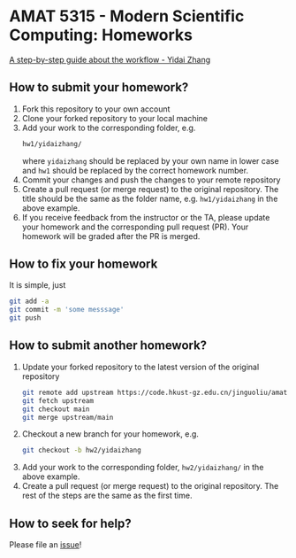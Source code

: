 # AMAT 5315 - Modern Scientific Computing: Homeworks

[A step-by-step guide about the workflow - Yidai Zhang](https://code.hkust-gz.edu.cn/jinguoliu/ModernScientificComputing2024/-/blob/main/Lecture1/livecoding.md?ref_type=heads)

## How to submit your homework?
1. Fork this repository to your own account
2. Clone your forked repository to your local machine
3. Add your work to the corresponding folder, e.g.
   ```bash
   hw1/yidaizhang/
   ```
   where `yidaizhang` should be replaced by your own name in lower case and `hw1` should be replaced by the correct homework number.
4. Commit your changes and push the changes to your remote repository
5. Create a pull request (or merge request) to the original repository. The title should be the same as the folder name, e.g. `hw1/yidaizhang` in the above example.
6. If you receive feedback from the instructor or the TA, please update your homework and the corresponding pull request (PR). Your homework will be graded after the PR is merged.

## How to fix your homework
It is simple, just
```bash
git add -a
git commit -m 'some messsage'
git push
```

## How to submit another homework?
1. Update your forked repository to the latest version of the original repository
   ```bash
   git remote add upstream https://code.hkust-gz.edu.cn/jinguoliu/amat5315courseworks2024.git
   git fetch upstream
   git checkout main
   git merge upstream/main
   ```
2. Checkout a new branch for your homework, e.g.
   ```bash
   git checkout -b hw2/yidaizhang
   ```
3. Add your work to the corresponding folder, `hw2/yidaizhang/` in the above example.
4. Create a pull request (or merge request) to the original repository. The rest of the steps are the same as the first time.

## How to seek for help?
Please file an [issue](https://code.hkust-gz.edu.cn/jinguoliu/amat5315courseworks2024/-/issues)!
